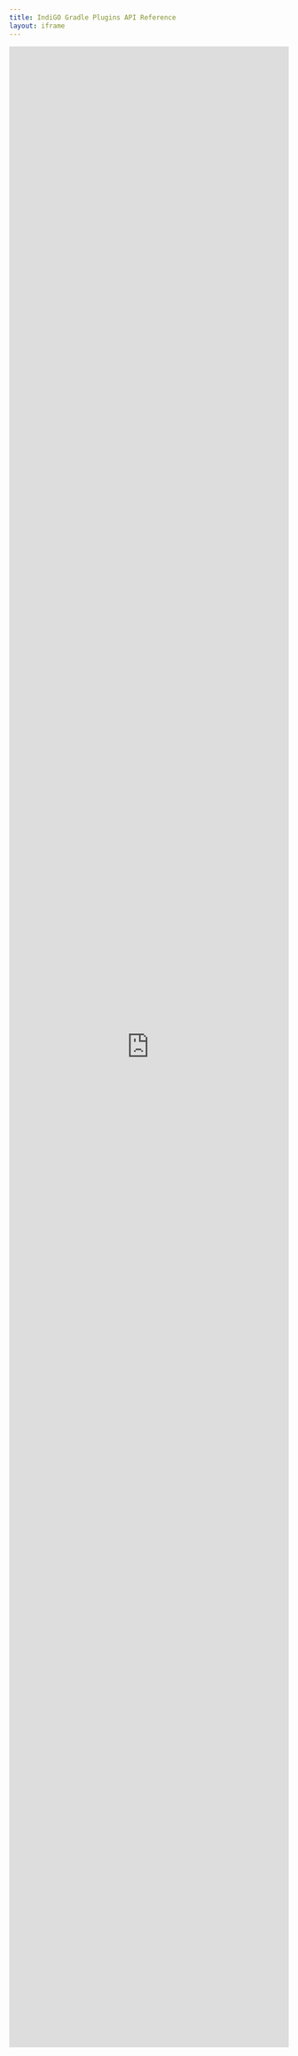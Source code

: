 ```yaml
---
title: IndiGO Gradle Plugins API Reference
layout: iframe
---
```


<iframe
    allowfullscreen="allowfullscreen"
    frameborder="0"
    mozallowfullscreen="mozallowfullscreen"
    msallowfullscreen="msallowfullscreen"
    scrolling="no"
    src="https://developer.tomtom.com/assets/downloads/indigo/indigo-gradleplugins-api/latest/index.html"
    style="width: 100%; overflow: hidden; height: 90vh; min-height: 927px;"
    webkitallowfullscreen="webkitallowfullscreen">
</iframe>

